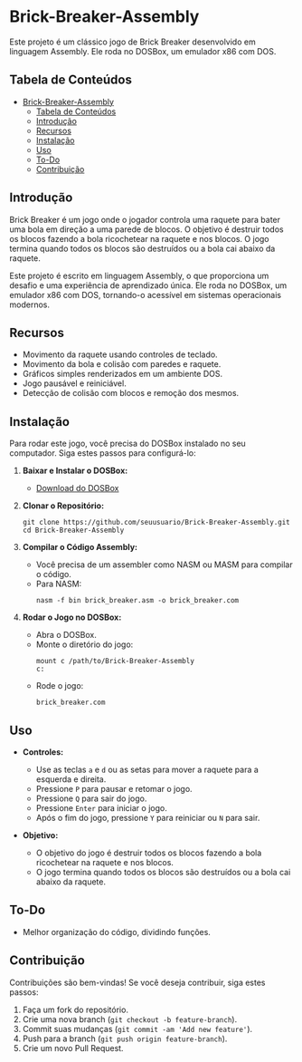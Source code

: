 # Brick-Breaker-Assembly

Este projeto é um clássico jogo de Brick Breaker desenvolvido em linguagem Assembly. Ele roda no DOSBox, um emulador x86 com DOS.

## Tabela de Conteúdos
- [Brick-Breaker-Assembly](#brick-breaker-assembly)
  - [Tabela de Conteúdos](#tabela-de-conteúdos)
  - [Introdução](#introdução)
  - [Recursos](#recursos)
  - [Instalação](#instalação)
  - [Uso](#uso)
  - [To-Do](#to-do)
  - [Contribuição](#contribuição)

## Introdução

Brick Breaker é um jogo onde o jogador controla uma raquete para bater uma bola em direção a uma parede de blocos. O objetivo é destruir todos os blocos fazendo a bola ricochetear na raquete e nos blocos. O jogo termina quando todos os blocos são destruídos ou a bola cai abaixo da raquete.

Este projeto é escrito em linguagem Assembly, o que proporciona um desafio e uma experiência de aprendizado única. Ele roda no DOSBox, um emulador x86 com DOS, tornando-o acessível em sistemas operacionais modernos.

## Recursos

- Movimento da raquete usando controles de teclado.
- Movimento da bola e colisão com paredes e raquete.
- Gráficos simples renderizados em um ambiente DOS.
- Jogo pausável e reiniciável.
- Detecção de colisão com blocos e remoção dos mesmos.

## Instalação

Para rodar este jogo, você precisa do DOSBox instalado no seu computador. Siga estes passos para configurá-lo:

1. **Baixar e Instalar o DOSBox:**
   - [Download do DOSBox](https://www.dosbox.com/download.php?main=1)

2. **Clonar o Repositório:**
    ```
    git clone https://github.com/seuusuario/Brick-Breaker-Assembly.git
    cd Brick-Breaker-Assembly
    ```

3. **Compilar o Código Assembly:**
   - Você precisa de um assembler como NASM ou MASM para compilar o código.
   - Para NASM:
     ```
     nasm -f bin brick_breaker.asm -o brick_breaker.com
     ```

4. **Rodar o Jogo no DOSBox:**
   - Abra o DOSBox.
   - Monte o diretório do jogo:
     ```
     mount c /path/to/Brick-Breaker-Assembly
     c:
     ```
   - Rode o jogo:
     ```
     brick_breaker.com
     ```

## Uso

- **Controles:**
  - Use as teclas `a` e `d` ou as setas para mover a raquete para a esquerda e direita.
  - Pressione `P` para pausar e retomar o jogo.
  - Pressione `Q` para sair do jogo.
  - Pressione `Enter` para iniciar o jogo.
  - Após o fim do jogo, pressione `Y` para reiniciar ou `N` para sair.

- **Objetivo:**
  - O objetivo do jogo é destruir todos os blocos fazendo a bola ricochetear na raquete e nos blocos.
  - O jogo termina quando todos os blocos são destruídos ou a bola cai abaixo da raquete.

## To-Do
- Melhor organização do código, dividindo funções.

## Contribuição

Contribuições são bem-vindas! Se você deseja contribuir, siga estes passos:

1. Faça um fork do repositório.
2. Crie uma nova branch (`git checkout -b feature-branch`).
3. Commit suas mudanças (`git commit -am 'Add new feature'`).
4. Push para a branch (`git push origin feature-branch`).
5. Crie um novo Pull Request.